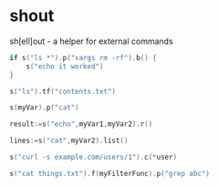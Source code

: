 # shout
sh[ell]out - a helper for external commands

```go
if s("ls *").p("xargs rm -rf").b() {
	s("echo it worked")
}
```
```go
s("ls").tf("contents.txt")
```
```go
s(myVar).p("cat")
```
```go
result:=s("echo",myVar1,myVar2).r()
```
```go
lines:=s("cat",myVar2).list()
```
```go
s("curl -s example.com/users/1").c(*user)
```
```go
s("cat things.txt").f(myFilterFunc).p("grep abc")
```
